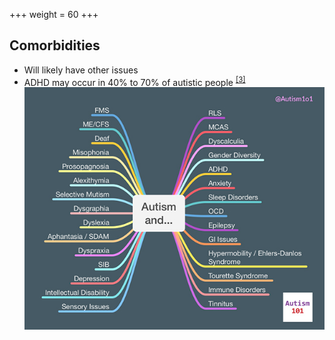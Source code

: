 +++
weight = 60
+++

## Comorbidities

* Will likely have other issues
* ADHD may occur in 40% to 70% of autistic people <sup><a href="#/14">[3]</a></sup>
![autism-and-comorbidities.jpg](./autism-and-comorbidities.jpg)